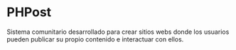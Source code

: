 # PHPost

Sistema comunitario desarrollado para crear sitios webs donde los usuarios pueden publicar su propio contenido e interactuar con ellos.
